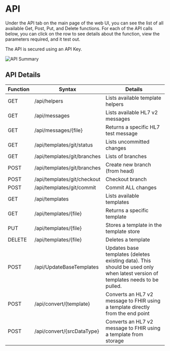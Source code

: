 # API

Under the API tab on the main page of the web UI, you can see the list of all available Get, Post, Put, and Delete functions. For each of the API calls below, you can click on the row to see details about the function, view the parameters required, and it test out.

The API is secured using an API Key.

![API Summary](images/api-overview.png)

## API Details

| Function | Syntax                    | Details                                         |
|----------|---------------------------|-------------------------------------------------|
|GET       |/api/helpers               |Lists available template helpers                 |
|GET       |/api/messages              |Lists available HL7 v2 messages                  |
|GET       |/api/messages/{file}       |Returns a specific HL7 test message              |
|GET       |/api/templates/git/status  |Lists uncommitted changes                        |
|GET       |/api/templates/git/branches|Lists of branches                                |
|POST      |/api/templates/git/branches|Create new branch (from head)                    |
|POST      |/api/templates/git/checkout|Checkout branch                                  |
|POST      |/api/templates/git/commit  |Commit ALL changes                               |
|GET       |/api/templates             |Lists available templates                        |
|GET       |/api/templates/{file}      |Returns a specific template                      |
|PUT       |/api/templates/{file}      |Stores a template in the template store          |
|DELETE    |/api/templates/{file}      |Deletes a template                               |
|POST      |/api/UpdateBaseTemplates   |Updates base templates (deletes existing data). This should be used only when latest version of templates needs to be pulled.
|POST      |/api/convert/{template}           |Converts an HL7 v2 message to FHIR using a template directly from the end point|
|POST      |/api/convert/{srcDataType}|Converts an HL7 v2 message to FHIR using a template from storage|
